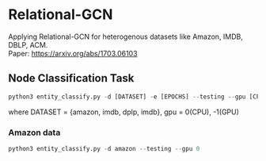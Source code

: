 # Relational-GCN
Applying Relational-GCN for heterogenous datasets like Amazon, IMDB, DBLP, ACM.<br>
Paper: https://arxiv.org/abs/1703.06103

## Node Classification Task
```python
python3 entity_classify.py -d [DATASET] -e [EPOCHS] --testing --gpu [CPU/ GPU]
```
where DATASET = {amazon, imdb, dplp, imdb}, gpu = 0(CPU), -1(GPU)
### Amazon data
```python
python3 entity_classify.py -d amazon --testing --gpu 0 
```
